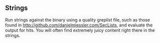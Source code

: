 ## Strings

Run strings against the binary using a quality greplist file, such as those found in http://github.com/danielmiessler.com/SecLists, and evaluate the output for hits. You will often find extremely juicy content right there in the strings.
